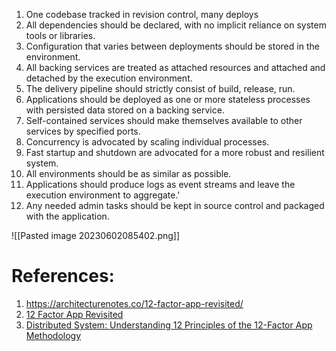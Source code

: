 
1. One codebase tracked in revision control, many deploys
2. All dependencies should be declared, with no implicit reliance on system tools or libraries.
3. Configuration that varies between deployments should be stored in the environment.
4. All backing services are treated as attached resources and attached and detached by the execution environment.
5. The delivery pipeline should strictly consist of build, release, run.
6. Applications should be deployed as one or more stateless processes with persisted data stored on a backing service.
7. Self-contained services should make themselves available to other services by specified ports.
8. Concurrency is advocated by scaling individual processes.
9. Fast startup and shutdown are advocated for a more robust and resilient system.
10. All environments should be as similar as possible.
11. Applications should produce logs as event streams and leave the execution environment to aggregate.'
12. Any needed admin tasks should be kept in source control and packaged with the application.

![[Pasted image 20230602085402.png]]

# References:

1. https://architecturenotes.co/12-factor-app-revisited/
2. [12 Factor App Revisited](https://architecturenotes.co/12-factor-app-revisited/)
3. [Distributed System: Understanding 12 Principles of the 12-Factor App Methodology](https://medium.com/@bindubc/distributed-system-understanding-12-principles-of-the-12-factor-app-methodology-9da4b504a195)


